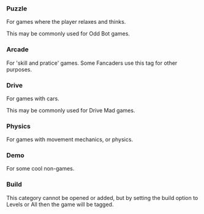 ### Puzzle
For games where the player relaxes and thinks.

This may be commonly used for Odd Bot games.

### Arcade
For 'skill and pratice' games. Some Fancaders use this tag for other purposes.

### Drive
For games with cars.

This may be commonly used for Drive Mad games.

### Physics
For games with movement mechanics, or physics.

### Demo
For some cool non-games.

### Build
This category cannot be opened or added, but by setting the build option to Levels or All then the game will be tagged.
